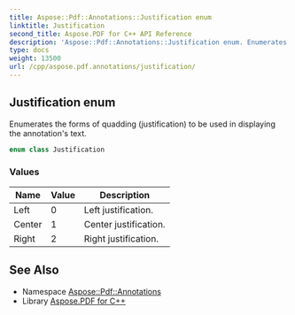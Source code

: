 ```yaml
---
title: Aspose::Pdf::Annotations::Justification enum
linktitle: Justification
second_title: Aspose.PDF for C++ API Reference
description: 'Aspose::Pdf::Annotations::Justification enum. Enumerates the forms of quadding (justification) to be used in displaying the annotation''s text in C++.'
type: docs
weight: 13500
url: /cpp/aspose.pdf.annotations/justification/
---
```

## Justification enum


Enumerates the forms of quadding (justification) to be used in displaying the annotation's text.

```cpp
enum class Justification
```

### Values

| Name | Value | Description |
| --- | --- | --- |
| Left | 0 | Left justification. |
| Center | 1 | Center justification. |
| Right | 2 | Right justification. |

## See Also

* Namespace [Aspose::Pdf::Annotations](../)
* Library [Aspose.PDF for C++](../../)
